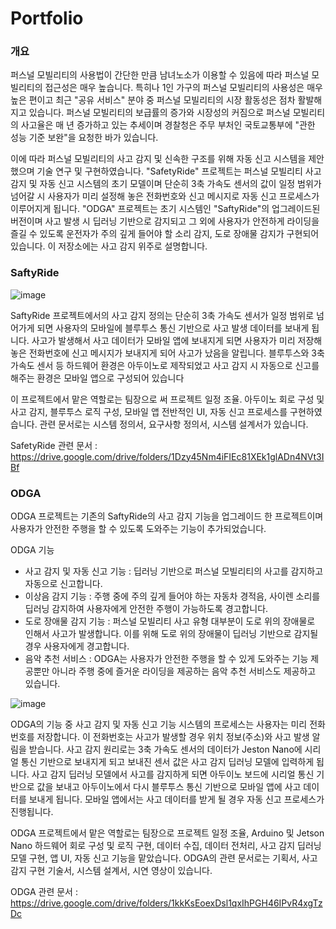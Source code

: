 # Portfolio

### 개요
퍼스널 모빌리티의 사용법이 간단한 만큼 남녀노소가 이용할 수 있음에 따라 퍼스널 모빌리티의 접근성은 매우 높습니다. 특히나 1인 가구의 퍼스널 모빌리티의 사용성은 매우 높은 편이고 최근 "공유 서비스" 분야 중 퍼스널 모빌리티의 시장 활동성은 점차 활발해지고 있습니다. 퍼스널 모빌리티의 보급률의 증가와 시장성의 커짐으로 퍼스널 모빌리티의 사고율은 매 년 증가하고 있는 추세이며 경찰청은 주무 부처인 국토교통부에 "관한 성능 기준 보완"을 요청한 바가 있습니다.

이에 따라 퍼스널 모빌리티의 사고 감지 및 신속한 구조를 위해 자동 신고 시스템을 제안했으며 기술 연구 및 구현하였습니다. "SafetyRide" 프로젝트는 퍼스널 모빌리티 사고 감지 및 자동 신고 시스템의 초기 모델이며 단순히 3축 가속도 센서의 값이 일정 범위가 넘어갈 시 사용자가 미리 설정해 놓은 전화번호와 신고 메시지로 자동 신고 프로세스가 이루어지게 됩니다. "ODGA" 프로젝트는 초기 시스템인 "SaftyRide"의 업그레이드된 버전이며 사고 발생 시 딥러닝 기반으로 감지되고 그 외에 사용자가 안전하게 라이딩을 즐길 수 있도록 운전자가 주의 깊게 들어야 할 소리 감지, 도로 장애물 감지가 구현되어 있습니다. 이 저장소에는 사고 감지 위주로 설명합니다.

### SaftyRide
![image](https://user-images.githubusercontent.com/71811724/181896196-66d3e5ef-ca7a-4ffb-b114-dafe55bfe810.png)

SaftyRide 프로젝트에서의 사고 감지 정의는 단순히 3축 가속도 센서가 일정 범위로 넘어가게 되면 사용자의 모바일에 블루투스 통신 기반으로 사고 발생 데이터를 보내게 됩니다. 사고가 발생해서 사고 데이터가 모바일 앱에 보내지게 되면 사용자가 미리 저장해 놓은 전화번호에 신고 메시지가 보내지게 되어 사고가 났음을 알립니다. 블루투스와 3축 가속도 센서 등 하드웨어 환경은 아두이노로 제작되었고 사고 감지 시 자동으로 신고를 해주는 환경은 모바일 앱으로 구성되어 있습니다

이 프로젝트에서 맡은 역할로는 팀장으로 써 프로젝트 일정 조율. 아두이노 회로 구성 및 사고 감지, 블루투스 로직 구성, 모바일 앱 전반적인 UI, 자동 신고 프로세스를 구현하였습니다. 관련 문서로는 시스템 정의서, 요구사항 정의서, 시스템 설계서가 있습니다. 

SafetyRide 관련 문서 : https://drive.google.com/drive/folders/1Dzy45Nm4iFIEc81XEk1glADn4NVt3IBf

### ODGA
ODGA 프로젝트는 기존의 SaftyRide의 사고 감지 기능을 업그레이드 한 프로젝트이며 사용자가 안전한 주행을 할 수 있도록 도와주는 기능이 추가되었습니다.

ODGA 기능
 - 사고 감지 및 자동 신고 기능 : 딥러닝 기반으로 퍼스널 모빌리티의 사고를 감지하고 자동으로 신고합니다.
 - 이상음 감지 기능 : 주행 중에 주의 깊게 들어야 하는 자동차 경적음, 사이렌 소리를 딥러닝 감지하여 사용자에게 안전한 주행이 가능하도록 경고합니다.
 - 도로 장애물 감지 기능 : 퍼스널 모빌리티 사고 유형 대부분이 도로 위의 장애물로 인해서 사고가 발생합니다. 이를 위해 도로 위의 장애물이 딥러닝 기반으로 감지될 경우 사용자에게 경고합니다.
 - 음악 추천 서비스 : ODGA는 사용자가 안전한 주행을 할 수 있게 도와주는 기능 제공뿐만 아니라 주행 중에 즐거운 라이딩을 제공하는 음악 추천 서비스도 제공하고 있습니다.

![image](https://user-images.githubusercontent.com/71811724/182026914-9ef92f2f-197a-4ae7-b83a-abf21e147135.png)

ODGA의 기능 중 사고 감지 및 자동 신고 기능 시스템의 프로세스는 사용자는 미리 전화번호를 저장합니다. 이 전화번호는 사고가 발생할 경우 위치 정보(주소)와 사고 발생 알림을 받습니다. 사고 감지 원리로는 3축 가속도 센서의 데이터가 Jeston Nano에 시리얼 통신 기반으로 보내지게 되고 보내진 센서 값은 사고 감지 딥러닝 모델에 입력하게 됩니다. 사고 감지 딥러닝 모델에서 사고를 감지하게 되면 아두이노 보드에 시리얼 통신 기반으로 값을 보내고 아두이노에서 다시 블루투스 통신 기반으로 모바일 앱에 사고 데이터를 보내게 됩니다. 모바일 앱에서는 사고 데이터를 받게 될 경우 자동 신고 프로세스가 진행됩니다. 

ODGA 프로젝트에서 맡은 역할로는 팀장으로 프로젝트 일정 조율, Arduino 및 Jetson Nano 하드웨어 회로 구성 및 로직 구현, 데이터 수집, 데이터 전처리, 사고 감지 딥러닝 모델 구현, 앱 UI, 자동 신고 기능을 맡았습니다. ODGA의 관련 문서로는 기획서, 사고 감지 구현 기술서, 시스템 설계서, 시연 영상이 있습니다.

ODGA 관련 문서 : https://drive.google.com/drive/folders/1kkKsEoexDsl1qxIhPGH46IPvR4xgTzDc

